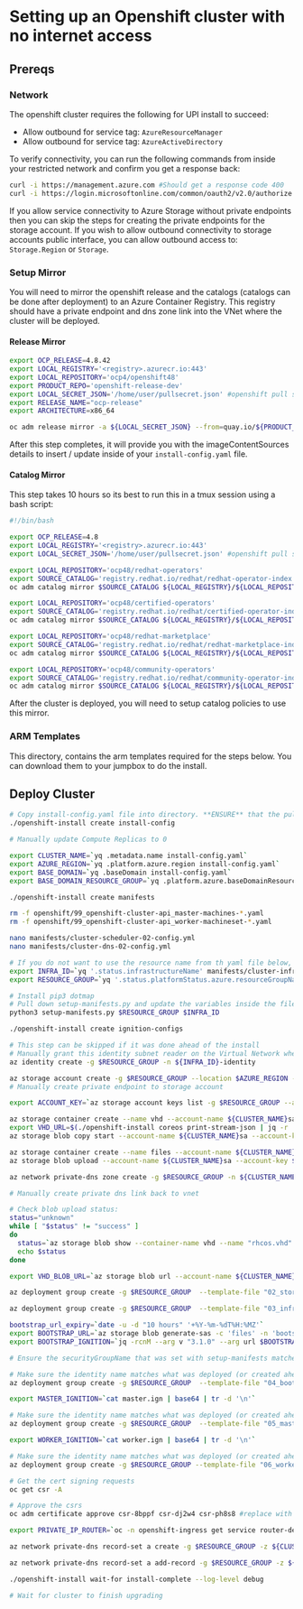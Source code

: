 # Setting up an Openshift cluster with no internet access

## Prereqs

### Network
The openshift cluster requires the following for UPI install to succeed:
- Allow outbound for service tag: `AzureResourceManager`
- Allow outbound for service tag: `AzureActiveDirectory`

To verify connectivity, you can run the following commands from inside your restricted network and confirm you get a response back:

```bash
curl -i https://management.azure.com #Should get a response code 400
curl -i https://login.microsoftonline.com/common/oauth2/v2.0/authorize #Should get a response code 200
```

If you allow service connectivity to Azure Storage without private endpoints then you can skip the steps for creating the private endpoints for the storage account. If you wish to allow outbound connectivity to storage accounts public interface, you can allow outbound access to: `Storage.Region` or `Storage`.

### Setup Mirror

You will need to mirror the openshift release and the catalogs (catalogs can be done after deployment) to an Azure Container Registry. This registry should have a private endpoint and dns zone link into the VNet where the cluster will be deployed.

#### Release Mirror
```bash
export OCP_RELEASE=4.8.42
export LOCAL_REGISTRY='<registry>.azurecr.io:443'
export LOCAL_REPOSITORY='ocp4/openshift48'
export PRODUCT_REPO='openshift-release-dev'
export LOCAL_SECRET_JSON='/home/user/pullsecret.json' #openshift pull secret + add azure container registry pull secret without port.
export RELEASE_NAME="ocp-release"
export ARCHITECTURE=x86_64

oc adm release mirror -a ${LOCAL_SECRET_JSON} --from=quay.io/${PRODUCT_REPO}/${RELEASE_NAME}:${OCP_RELEASE}-${ARCHITECTURE} --to=${LOCAL_REGISTRY}/${LOCAL_REPOSITORY} --to-release-image=${LOCAL_REGISTRY}/${LOCAL_REPOSITORY}:${OCP_RELEASE}-${ARCHITECTURE}
```
After this step completes, it will provide you with the imageContentSources details to insert / update inside of your `install-config.yaml` file.

#### Catalog Mirror
This step takes 10 hours so its best to run this in a tmux session using a bash script:
```bash
#!/bin/bash

export OCP_RELEASE=4.8
export LOCAL_REGISTRY='<registry>.azurecr.io:443'
export LOCAL_SECRET_JSON='/home/user/pullsecret.json' #openshift pull secret + add azure container registry pull secret without port.

export LOCAL_REPOSITORY='ocp48/redhat-operators'
export SOURCE_CATALOG='registry.redhat.io/redhat/redhat-operator-index:v'${OCP_RELEASE}
oc adm catalog mirror $SOURCE_CATALOG ${LOCAL_REGISTRY}/${LOCAL_REPOSITORY} -a ${LOCAL_SECRET_JSON}

export LOCAL_REPOSITORY='ocp48/certified-operators'
export SOURCE_CATALOG='registry.redhat.io/redhat/certified-operator-index:v'${OCP_RELEASE}
oc adm catalog mirror $SOURCE_CATALOG ${LOCAL_REGISTRY}/${LOCAL_REPOSITORY} -a ${LOCAL_SECRET_JSON}

export LOCAL_REPOSITORY='ocp48/redhat-marketplace'
export SOURCE_CATALOG='registry.redhat.io/redhat/redhat-marketplace-index:v'${OCP_RELEASE}
oc adm catalog mirror $SOURCE_CATALOG ${LOCAL_REGISTRY}/${LOCAL_REPOSITORY} -a ${LOCAL_SECRET_JSON}

export LOCAL_REPOSITORY='ocp48/community-operators'
export SOURCE_CATALOG='registry.redhat.io/redhat/community-operator-index:v'${OCP_RELEASE}
oc adm catalog mirror $SOURCE_CATALOG ${LOCAL_REGISTRY}/${LOCAL_REPOSITORY} -a ${LOCAL_SECRET_JSON}

```

After the cluster is deployed, you will need to setup catalog policies to use this mirror.

### ARM Templates
This directory, contains the arm templates required for the steps below. You can download them to your jumpbox to do the install.

## Deploy Cluster

```bash
# Copy install-config.yaml file into directory. **ENSURE** that the pull secret contains your mirror credentials. This version will require the port :443 in the key name otherwise it will error during the deployment. The auth value is the base64 version of user:password from the Azure Container Registry
./openshift-install create install-config

# Manually update Compute Replicas to 0

export CLUSTER_NAME=`yq .metadata.name install-config.yaml`
export AZURE_REGION=`yq .platform.azure.region install-config.yaml`
export BASE_DOMAIN=`yq .baseDomain install-config.yaml`
export BASE_DOMAIN_RESOURCE_GROUP=`yq .platform.azure.baseDomainResourceGroupName install-config.yaml`

./openshift-install create manifests

rm -f openshift/99_openshift-cluster-api_master-machines-*.yaml
rm -f openshift/99_openshift-cluster-api_worker-machineset-*.yaml

nano manifests/cluster-scheduler-02-config.yml
nano manifests/cluster-dns-02-config.yml

# If you do not want to use the resource name from th yaml file below, you can can override these variables with your own
export INFRA_ID=`yq '.status.infrastructureName' manifests/cluster-infrastructure-02-config.yml`
export RESOURCE_GROUP=`yq '.status.platformStatus.azure.resourceGroupName' manifests/cluster-infrastructure-02-config.yml`

# Install pip3 dotmap
# Pull down setup-manifests.py and update the variables inside the file to match your deployment.
python3 setup-manifests.py $RESOURCE_GROUP $INFRA_ID

./openshift-install create ignition-configs

# This step can be skipped if it was done ahead of the install
# Manually grant this identity subnet reader on the Virtual Network where the cluster will be deployed and contributor on the resource group where the cluster will be deployed.
az identity create -g $RESOURCE_GROUP -n ${INFRA_ID}-identity

az storage account create -g $RESOURCE_GROUP --location $AZURE_REGION --name ${CLUSTER_NAME}sa --kind StorageV2 --sku Standard_LRS
# Manually create private endpoint to storage account

export ACCOUNT_KEY=`az storage account keys list -g $RESOURCE_GROUP --account-name ${CLUSTER_NAME}sa --query "[0].value" -o tsv`

az storage container create --name vhd --account-name ${CLUSTER_NAME}sa
export VHD_URL=$(./openshift-install coreos print-stream-json | jq -r '.architectures.x86_64."rhel-coreos-extensions"."azure-disk".url')
az storage blob copy start --account-name ${CLUSTER_NAME}sa --account-key $ACCOUNT_KEY --destination-blob "rhcos.vhd" --destination-container vhd --source-uri "$VHD_URL"

az storage container create --name files --account-name ${CLUSTER_NAME}sa
az storage blob upload --account-name ${CLUSTER_NAME}sa --account-key $ACCOUNT_KEY -c "files" -f "bootstrap.ign" -n "bootstrap.ign"

az network private-dns zone create -g $RESOURCE_GROUP -n ${CLUSTER_NAME}.${BASE_DOMAIN}

# Manually create private dns link back to vnet

# Check blob upload status:
status="unknown"
while [ "$status" != "success" ]
do
  status=`az storage blob show --container-name vhd --name "rhcos.vhd" --account-name ${CLUSTER_NAME}sa --account-key $ACCOUNT_KEY -o tsv --query properties.copy.status`
  echo $status
done

export VHD_BLOB_URL=`az storage blob url --account-name ${CLUSTER_NAME}sa --account-key $ACCOUNT_KEY -c vhd -n "rhcos.vhd" -o tsv`

az deployment group create -g $RESOURCE_GROUP  --template-file "02_storage.json"  --parameters vhdBlobURL="$VHD_BLOB_URL"  --parameters baseName="$INFRA_ID"

az deployment group create -g $RESOURCE_GROUP  --template-file "03_infra.json"  --parameters privateDNSZoneName="${CLUSTER_NAME}.${BASE_DOMAIN}"  --parameters baseName="$INFRA_ID" --parameters vnetBaseName="airgap-vnet" --parameters vnetBaseResourceGroupName="airgap-maximo" --parameters controlSubnetName="control"

bootstrap_url_expiry=`date -u -d "10 hours" '+%Y-%m-%dT%H:%MZ'`
export BOOTSTRAP_URL=`az storage blob generate-sas -c 'files' -n 'bootstrap.ign' --https-only --full-uri --permissions r --expiry $bootstrap_url_expiry --account-name ${CLUSTER_NAME}sa --account-key $ACCOUNT_KEY -o tsv`
export BOOTSTRAP_IGNITION=`jq -rcnM --arg v "3.1.0" --arg url $BOOTSTRAP_URL '{ignition:{version:$v,config:{replace:{source:$url}}}}' | base64 | tr -d '\n'`

# Ensure the securityGroupName that was set with setup-manifests matches what will be created in this step: ${vnetBaseName}-nsg. This is a dummy NSG so the ingress operator does not error.

# Make sure the identity name matches what was deployed (or created ahead of the deployment)
az deployment group create -g $RESOURCE_GROUP  --template-file "04_bootstrap.json"  --parameters bootstrapIgnition="$BOOTSTRAP_IGNITION"  --parameters baseName="$INFRA_ID" --parameters vnetBaseName="airgap-vnet" --parameters vnetBaseResourceGroupName="airgap-maximo" --parameters controlSubnetName="control" --parameters identityName="devcluster-bwjl4-identity"

export MASTER_IGNITION=`cat master.ign | base64 | tr -d '\n'`

# Make sure the identity name matches what was deployed (or created ahead of the deployment)
az deployment group create -g $RESOURCE_GROUP  --template-file "05_masters.json"  --parameters masterIgnition="$MASTER_IGNITION"  --parameters baseName="$INFRA_ID" --parameters vnetBaseName="airgap-vnet" --parameters vnetBaseResourceGroupName="airgap-maximo" --parameters controlSubnetName="control" --parameters identityName="devcluster-bwjl4-identity"

export WORKER_IGNITION=`cat worker.ign | base64 | tr -d '\n'`

# Make sure the identity name matches what was deployed (or created ahead of the deployment)
az deployment group create -g $RESOURCE_GROUP --template-file "06_workers.json"  --parameters workerIgnition="$WORKER_IGNITION"  --parameters baseName="$INFRA_ID" --parameters vnetBaseName="airgap-vnet" --parameters vnetBaseResourceGroupName="airgap-maximo" --parameters computeSubnetName="workers" --parameters identityName="devcluster-bwjl4-identity"

# Get the cert signing requests
oc get csr -A

# Approve the csrs
oc adm certificate approve csr-8bppf csr-dj2w4 csr-ph8s8 #replace with correct csr #s

export PRIVATE_IP_ROUTER=`oc -n openshift-ingress get service router-default --no-headers | awk '{print $4}'`

az network private-dns record-set a create -g $RESOURCE_GROUP -z ${CLUSTER_NAME}.${BASE_DOMAIN} -n *.apps --ttl 300

az network private-dns record-set a add-record -g $RESOURCE_GROUP -z ${CLUSTER_NAME}.${BASE_DOMAIN} -n *.apps -a $PRIVATE_IP_ROUTER

./openshift-install wait-for install-complete --log-level debug

# Wait for cluster to finish upgrading
```